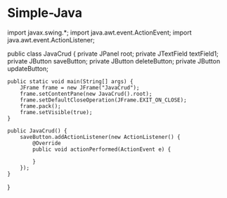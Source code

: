 # Simple-Java
import javax.swing.*;
import java.awt.event.ActionEvent;
import java.awt.event.ActionListener;

public class JavaCrud {
    private JPanel root;
    private JTextField textField1;
    private JButton saveButton;
    private JButton deleteButton;
    private JButton updateButton;

    public static void main(String[] args) {
        JFrame frame = new JFrame("JavaCrud");
        frame.setContentPane(new JavaCrud().root);
        frame.setDefaultCloseOperation(JFrame.EXIT_ON_CLOSE);
        frame.pack();
        frame.setVisible(true);
    }

    public JavaCrud() {
        saveButton.addActionListener(new ActionListener() {
            @Override
            public void actionPerformed(ActionEvent e) {

            }
        });
    }
}
